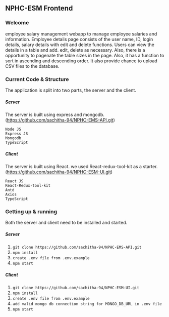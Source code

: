 ## NPHC-ESM Frontend

### Welcome

employee salary management webapp to manage employee salaries and information.
Employee details page consists of the user name, ID, login details, salary details with edit and delete functions. Users can view the details in a table and add. edit, delete as necessary. Also, there is a opportunity to pagenate the table sizes in the page. Also, it has a function to sort in ascending and descending order. It also provide chance to upload CSV files to the database.  


### Current Code & Structure

The application is split into two parts, the server and the client.

##### Server

 The server is built using express and mongodb. (https://github.com/sachitha-94/NPHC-EMS-API.git)
    
    Node JS
    Express JS
    Mongodb
    TypeScript


##### Client

The server is built using React. we used React-redux-tool-kit as a starter. (https://github.com/sachitha-94/NPHC-ESM-UI.git) 

    React JS
    React-Redux-tool-kit
    Antd
    Axios
    TypeScript


### Getting up & running

Both the server and client need to be installed and started.

##### Server

1) `git clone https://github.com/sachitha-94/NPHC-EMS-API.git`
2) `npm install`
3) `create .env file from .env.example`
4) `npm start`

##### Client

1) `git clone https://github.com/sachitha-94/NPHC-ESM-UI.git`
2) `npm install`
3) `create .env file from .env.example`
4) `add valid mongo db connection string for MONGO_DB_URL in .env file`
4) `npm start`
